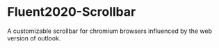 # Fluent2020-Scrollbar
A customizable scrollbar for chromium browsers influenced by the web version of outlook.
